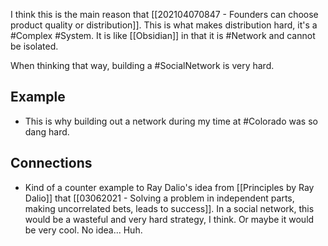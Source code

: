 I think this is the main reason that [[202104070847 - Founders can choose product quality or distribution]]. This is what makes distribution hard, it's a #Complex #System. It is like [[Obsidian]] in that it is #Network and cannot be isolated. 

When thinking that way, building a #SocialNetwork is very hard. 

## Example
- This is why building out a network during my time at #Colorado was so dang hard. 


## Connections
- Kind of a counter example to Ray Dalio's idea from [[Principles by Ray Dalio]] that [[03062021 - Solving a problem in independent parts, making uncorrelated bets, leads to success]]. In a social network, this would be a wasteful and very hard strategy, I think. Or maybe it would be very cool. No idea... Huh.
